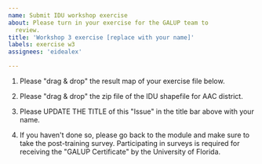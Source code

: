 ```yaml
---
name: Submit IDU workshop exercise
about: Please turn in your exercise for the GALUP team to
  review.
title: 'Workshop 3 exercise [replace with your name]'
labels: exercise w3
assignees: 'eidealex'

---
```


1. Please "drag & drop" the result map of your exercise file below.

2. Please "drag & drop" the zip file of the IDU shapefile for AAC district.

3. Please UPDATE THE TITLE of this "Issue" in the title bar above with your name.

4. If you haven't done so, please go back to the module and make sure to take
   the post-training survey. Participating in surveys is required for receiving
   the "GALUP Certificate" by the University of Florida.
